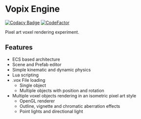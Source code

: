 

# Vopix Engine

[![Codacy Badge](https://api.codacy.com/project/badge/Grade/d588f613f206400b847e09bcc129b298)](https://www.codacy.com?utm_source=github.com&amp;utm_medium=referral&amp;utm_content=KellerMartins/PixelVoxels&amp;utm_campaign=Badge_Grade)
[![CodeFactor](https://www.codefactor.io/repository/github/kellermartins/pixelvoxels/badge)](https://www.codefactor.io/repository/github/kellermartins/pixelvoxels)

Pixel art voxel rendering experiment.
## Features
  * ECS based architecture
  * Scene and Prefab editor
  * Simple kinematic and dynamic physics
  * Lua scripting
  * .vox File loading
    * Single object
    * Multiple objects with position and rotation
  * Multiple voxel objects rendering in an isometric pixel art style
    * OpenGL renderer
    * Outline, vignette and chromatic aberration effects
    * Point lights and directional light
